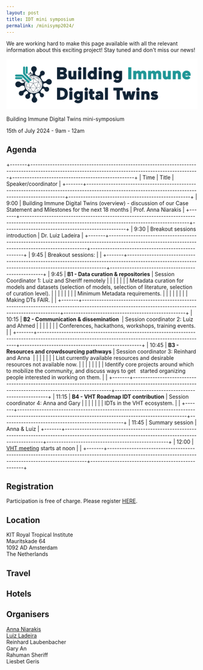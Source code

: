 ```yaml
---
layout: post
title: IDT mini symposium
permalink: /minisymp2024/
---
```


We are working hard to make this page available with all the relevant information about this exciting project! Stay tuned and don't miss our news!

![](images/thumbnail_logoIDT_banner.png)

Building Immune Digital Twins mini-symposium

15th of July 2024 - 9am - 12am

## Agenda

+-------+---------------------------------------------------------------------------------------------------------------------------------------------------+--------------------------------------------------+
| Time  | Title                                                                                                                                             | Speaker/coordinator                              |
+-------+---------------------------------------------------------------------------------------------------------------------------------------------------+--------------------------------------------------+
| 9:00  | Building Immune Digital Twins (overview) - discussion of our Case Statement and Milestones for the next 18 months                                 | Prof. Anna Niarakis                              |
+-------+---------------------------------------------------------------------------------------------------------------------------------------------------+--------------------------------------------------+
| 9:30  | Breakout sessions introduction                                                                                                                    | Dr. Luiz Ladeira                                 |
+-------+---------------------------------------------------------------------------------------------------------------------------------------------------+--------------------------------------------------+
| 9:45  | Breakout sessions:                                                                                                                                |                                                  |
+-------+---------------------------------------------------------------------------------------------------------------------------------------------------+--------------------------------------------------+
| 9:45  | **B1 - Data curation & repositories**                                                                                                             | Session Coordinator 1: Luiz and Sheriff remotely |
|       |                                                                                                                                                   |                                                  |
|       | Metadata curation for models and datasets (selection of models, selection of literature, selection of curation level).                            |                                                  |
|       |                                                                                                                                                   |                                                  |
|       | Minimum Metadata requirements.                                                                                                                    |                                                  |
|       |                                                                                                                                                   |                                                  |
|       | Making DTs FAIR.                                                                                                                                  |                                                  |
+-------+---------------------------------------------------------------------------------------------------------------------------------------------------+--------------------------------------------------+
| 10:15 | **B2 - Communication & dissemination**                                                                                                            | Session coordinator 2: Luiz and Ahmed            |
|       |                                                                                                                                                   |                                                  |
|       | Conferences, hackathons, workshops, training events.                                                                                              |                                                  |
+-------+---------------------------------------------------------------------------------------------------------------------------------------------------+--------------------------------------------------+
| 10:45 | **B3 - Resources and crowdsourcing pathways**                                                                                                     | Session coordinator 3: Reinhard and Anna         |
|       |                                                                                                                                                   |                                                  |
|       | List currently available resources and desirable resources not available now.                                                                     |                                                  |
|       |                                                                                                                                                   |                                                  |
|       | Identify core projects around which to mobilize the community, and discuss ways to get   started organizing people interested in working on them. |                                                  |
+-------+---------------------------------------------------------------------------------------------------------------------------------------------------+--------------------------------------------------+
| 11:15 | **B4 - VHT Roadmap IDT contribution**                                                                                                             | Session coordinator 4: Anna and Gary             |
|       |                                                                                                                                                   |                                                  |
|       | IDTs in the VHT ecosystem.                                                                                                                        |                                                  |
+-------+---------------------------------------------------------------------------------------------------------------------------------------------------+--------------------------------------------------+
| 11:45 | Summary session                                                                                                                                   | Anna & Luiz                                      |
+-------+---------------------------------------------------------------------------------------------------------------------------------------------------+--------------------------------------------------+
| 12:00 | [VHT meeting](https://www.edith-csa.eu/vht-ecosystem-meeting/) starts at noon                                                                     |                                                  |
+-------+---------------------------------------------------------------------------------------------------------------------------------------------------+--------------------------------------------------+

## Registration

Participation is free of charge. Please register [HERE](https://docs.google.com/forms/d/e/1FAIpQLSfcRC2EPMKz0XCbGoa4IQ2PKID7YiHaz5AZupJD0mvjjm0lJg/viewform?pli=1).

## Location

KIT Royal Tropical Institute\
Mauritskade 64\
1092 AD Amsterdam\
The Netherlands

## Travel

## Hotels

## Organisers

[Anna Niarakis](https://www.linkedin.com/in/anna-niarakis-58535b3/)\
[Luiz Ladeira](https://www.linkedin.com/in/luizladeira/)\
Reinhard Laubenbacher\
Gary An\
Rahuman Sheriff\
Liesbet Geris
